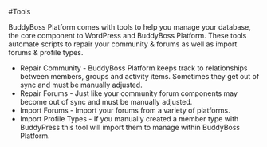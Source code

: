 #Tools

BuddyBoss Platform comes with tools to help you manage your database, the core component to WordPress and BuddyBoss Platform. These tools automate scripts to repair your community & forums as well as import forums & profile types.

*   Repair Community - BuddyBoss Platform keeps track to relationships between members, groups and activity items. Sometimes they get out of sync and must be manually adjusted.
*   Repair Forums - Just like your community forum components may become out of sync and must be manually adjusted.
*   Import Forums - Import your forums from a variety of platforms.
*   Import Profile Types - If you manually created a member type with BuddyPress this tool will import them to manage within BuddyBoss Platform.